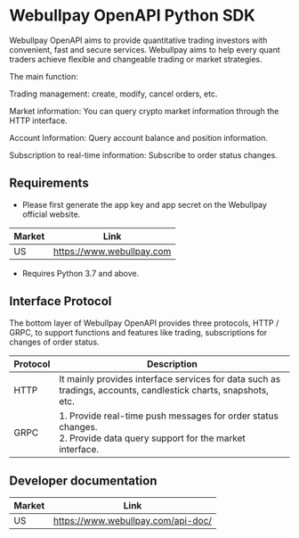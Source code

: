 # Webullpay OpenAPI Python SDK

Webullpay OpenAPI aims to provide quantitative trading investors with convenient, fast and secure services. Webullpay aims to help every quant traders achieve flexible and changeable trading or market strategies.

The main function:

Trading management: create, modify, cancel orders, etc.

Market information: You can query crypto market information through the HTTP interface.

Account Information: Query account balance and position information.

Subscription to real-time information: Subscribe to order status changes.

## Requirements

- Please first generate the app key and app secret on the Webullpay official website.

| Market | Link                      |
|--------|---------------------------|
| US     | https://www.webullpay.com |

- Requires Python 3.7 and above.

## Interface Protocol

The bottom layer of Webullpay OpenAPI provides three protocols, HTTP / GRPC, to support functions and features like trading, subscriptions for changes of order status.

| Protocol    | Description                                       |
|-------|------------------------------------------|
| HTTP  | It mainly provides interface services for data such as tradings, accounts, candlestick charts, snapshots, etc.              |
| GRPC	 | 1. Provide real-time push messages for order status changes.<br/>2. Provide data query support for the market interface. |

## Developer documentation

| Market | Link                                     |
|--------|------------------------------------------|
| US     | https://www.webullpay.com/api-doc/ |
